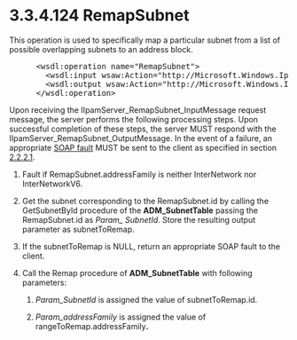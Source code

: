 <html dir="LTR" xmlns:mshelp="http://msdn.microsoft.com/mshelp" xmlns:ddue="http://ddue.schemas.microsoft.com/authoring/2003/5" xmlns:xlink="http://www.w3.org/1999/xlink" xmlns:tool="http://www.microsoft.com/tooltip">
 <body>
 <div id="header">
 <h1 class="heading">3.3.4.124 RemapSubnet</h1>
 </div>
 <div id="mainSection">
 <div id="mainBody">
 <div id="allHistory" class="saveHistory"></div>
 <div id="sectionSection0" class="section" name="collapseableSection">
 

<p>This operation is used to specifically map a particular
subnet from a list of possible overlapping subnets to an address block.</p>

<dl>
<dd>
<div><pre> &lt;wsdl:operation name=&quot;RemapSubnet&quot;&gt;
   &lt;wsdl:input wsaw:Action=&quot;http://Microsoft.Windows.Ipam/IIpamServer/RemapSubnet&quot; message=&quot;ipam:IIpamServer_RemapSubnet_InputMessage&quot; /&gt;
   &lt;wsdl:output wsaw:Action=&quot;http://Microsoft.Windows.Ipam/IIpamServer/RemapSubnetResponse&quot; message=&quot;ipam:IIpamServer_RemapSubnet_OutputMessage&quot; /&gt;
 &lt;/wsdl:operation&gt;
</pre></div>
</dd></dl>

<p>Upon receiving the IIpamServer_RemapSubnet_InputMessage
request message, the server performs the following processing steps. Upon
successful completion of these steps, the server MUST respond with the
IIpamServer_RemapSubnet_OutputMessage. In the event of a failure, an
appropriate <a href="21b4a631-8f28-420f-822f-c5f879d5046e.md#gt_ec8728a8-1a75-426f-8767-aa1932c7c19f">SOAP fault</a>
MUST be sent to the client as specified in section <a href="a90ad88d-2468-4ac1-bbb9-8f921d15bbc8.md">2.2.2.1</a>.</p>

<ol><li><p><span> </span>Fault if
RemapSubnet.addressFamily is neither InterNetwork nor InterNetworkV6.</p>

</li><li><p><span> </span>Get the subnet
corresponding to the RemapSubnet.id by calling the GetSubnetById procedure of
the <b>ADM_SubnetTable</b> passing the RemapSubnet.id as <i>Param_ SubnetId</i>.
Store the resulting output parameter as subnetToRemap.</p>

</li><li><p><span> </span>If the
subnetToRemap is NULL, return an appropriate SOAP fault to the client.</p>

</li><li><p><span> </span>Call the Remap procedure
of <b>ADM_SubnetTable</b> with following parameters:</p>

<ol><li><p><span> 
</span><i>Param_SubnetId</i> is assigned the value of subnetToRemap.id.</p>

</li><li><p><span> 
</span><i>Param_addressFamily</i> is assigned the value of
rangeToRemap.addressFamily<b>.</b></p>

</li></ol></li></ol>
 </div>
 </div>
 </div>
 </body>
</html>
